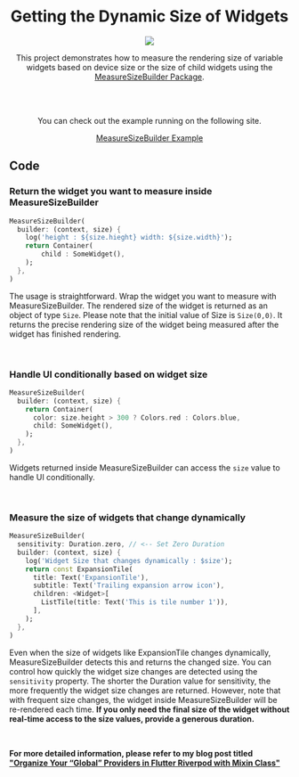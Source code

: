 <h1 align="center">Getting the Dynamic Size of Widgets</h1>
<p align="center"><img src="https://velog.velcdn.com/images/ximya_hf/post/82513c2d-fb86-4df1-93e8-27956d60740a/image.png"/></p>
<p align="center">This project demonstrates how to measure the rendering size of variable widgets based on device size or the size of child widgets using the <a href="https://pub.dev/packages/measure_size_builder/">MeasureSizeBuilder Package</a>.</p>

<br/>
<br/>

<p align="center">
You can check out the example running on the following site.</p>
<p align="center">
<a href="https://measure-size-builder-example.netlify.app/"> MeasureSizeBuilder Example </a>
</p>




## Code 

### Return the widget you want to measure inside MeasureSizeBuilder


```dart
MeasureSizeBuilder(  
  builder: (context, size) {  
    log('height : ${size.hieght} width: ${size.width}');  
    return Container(  
        child : SomeWidget(),  
    );  
  },  
)
```

The usage is straightforward. Wrap the widget you want to measure with MeasureSizeBuilder. The rendered size of the widget is returned as an object of type `Size`. Please note that the initial value of Size is `Size(0,0)`. It returns the precise rendering size of the widget being measured after the widget has finished rendering.

<br/>


### Handle UI conditionally based on widget size

```dart
MeasureSizeBuilder(  
  builder: (context, size) {  
    return Container(  
      color: size.height > 300 ? Colors.red : Colors.blue,  
      child: SomeWidget(),  
    );  
  },  
)
```

Widgets returned inside MeasureSizeBuilder can access the `size` value to handle UI conditionally.

<br/>

### Measure the size of widgets that change dynamically

```dart
MeasureSizeBuilder(  
  sensitivity: Duration.zero, // <-- Set Zero Duration
  builder: (context, size) {  
    log('Widget Size that changes dynamically : $size');  
    return const ExpansionTile(  
      title: Text('ExpansionTile'),  
      subtitle: Text('Trailing expansion arrow icon'),  
      children: <Widget>[  
        ListTile(title: Text('This is tile number 1')),  
      ],  
    );  
  },  
)
```

Even when the size of widgets like ExpansionTile changes dynamically, MeasureSizeBuilder detects this and returns the changed size. You can control how quickly the widget size changes are detected using the `sensitivity` property. The shorter the Duration value for sensitivity, the more frequently the widget size changes are returned. However, note that with frequent size changes, the widget inside MeasureSizeBuilder will be re-rendered each time. <b>If you only need the final size of the widget without real-time access to the size values, provide a generous duration.<br/>




<br/>

For more detailed information, please refer to my blog post titled <a href="https://medium.com/@ximya/organize-your-global-providers-in-flutter-riverpod-with-mixin-class-562ae2aa3376">"Organize Your “Global” Providers in Flutter Riverpod with Mixin Class"<a/>